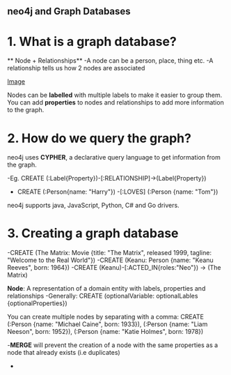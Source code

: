 ## neo4j and Graph Databases

# 1. What is a graph database?
** Node + Relationships**
-A node can be a person, place, thing etc. 
-A relationship tells us how 2 nodes are associated

[Image](https://www.google.com/url?sa=i&source=images&cd=&ved=2ahUKEwi6-t_zppXkAhVcl48KHTP4Az4QjRx6BAgBEAQ&url=https%3A%2F%2Fneo4j.com%2Fblog%2Fwhy-graph-databases-are-the-future%2F&psig=AOvVaw35ZF0FXnl1G5ijJBqjbFvy&ust=1566522953071108)

Nodes can be **labelled** with multiple labels to make it easier to group them. 
You can add **properties** to nodes and relationships to add more information to the graph. 

# 2. How do we query the graph?
neo4j uses **CYPHER**, a declarative query language to get information from the graph. 

-Eg. CREATE (:Label{Property})-[:RELATIONSHIP]->(Label{Property})
- CREATE (:Person{name: "Harry"}) -[:LOVES] (:Person {name: "Tom"})

neo4j supports java, JavaScript, Python, C# and Go drivers. 

# 3. Creating a graph database

-CREATE (The Matrix: Movie {title: "The Matrix", released 1999, tagline: "Welcome to the Real World"})
-CREATE (Keanu: Person {name: "Keanu Reeves", born: 1964})
-CREATE (Keanu)-[:ACTED_IN{roles:"Neo"}) -> (The Matrix)

**Node**: A representation of a domain entity with labels, properties and relationships
-Generally: CREATE (optionalVariable: optionalLables {optionalProperties})

You can create multiple nodes by separating with a comma:
CREATE (:Person {name: "Michael Caine", born: 1933}), (:Person {name: "Liam Neeson", born: 1952}), (:Person {name: "Katie Holmes", born: 1978})

-**MERGE** will prevent the creation of a node with the same properties as a node that already exists (i.e duplicates)

-

